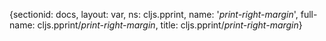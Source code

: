 {sectionid: docs, layout: var, ns: cljs.pprint, name: '*print-right-margin*', full-name: cljs.pprint/*print-right-margin*,
  title: cljs.pprint/*print-right-margin*}
